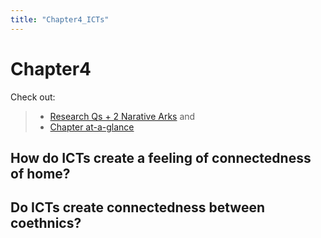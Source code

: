 ```yaml
---
title: "Chapter4_ICTs"
---
```


# **Chapter4**

Check out:
> - [Research Qs + 2 Narative Arks](000.Chapters/020.diss.2%20Narative%20Arcs%20+%20Research%20Qs.md) and
> - [Chapter at-a-glance](000.Chapters/010.Chapters%20at-a-glance.md)

## How do ICTs create a feeling of connectedness of home?

## Do ICTs create connectedness between coethnics? 